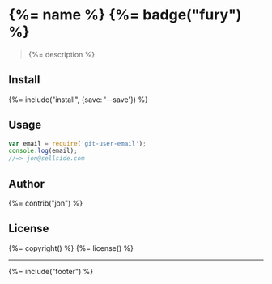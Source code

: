 # {%= name %} {%= badge("fury") %}

> {%= description %}

## Install
{%= include("install", {save: '--save'}) %}

## Usage

```js
var email = require('git-user-email');
console.log(email);
//=> jon@sellside.com
```

## Author
{%= contrib("jon") %}

## License
{%= copyright() %}
{%= license() %}

***

{%= include("footer") %}